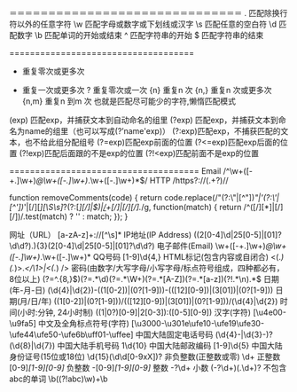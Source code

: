＝＝＝＝＝＝＝＝＝＝＝＝＝＝＝＝＝＝＝＝＝＝＝＝＝＝＝＝＝＝
.	匹配除换行符以外的任意字符
\w	匹配字母或数字或下划线或汉字
\s	匹配任意的空白符
\d	匹配数字
\b	匹配单词的开始或结束
^	匹配字符串的开始
$	匹配字符串的结束

====================================
*	重复零次或更多次
+	重复一次或更多次
?	重复零次或一次
{n}	重复n 次
{n,}	重复n 次或更多次
{n,m}	重复n 到m 次
也就是匹配尽可能少的字符,懒惰匹配模式

(exp) 匹配exp，并捕获文本到自动命名的组里
(?<name>exp) 匹配exp，并捕获文本到命名为name的组里（也可以写成(?’name'exp)）
(?:exp)匹配exp，不捕获匹配的文本，也不给此组分配组号
(?=exp)匹配exp前面的位置
(?<=exp)匹配exp后面的位置
(?!exp)匹配后面跟的不是exp的位置
(?!<exp)匹配前面不是exp的位置

=====================================
Email	/^\w+([-+.]\w+)*@\w+([-.]\w+)*\.\w+([-.]\w+)*$/
HTTP	/https?\:\/\/(.+?)\//

function removeComments(code) {
    return code.replace(/"(?:\\"|[^"])*"|'(?:\\'|[^'])*'|[/][*][\S\s]*?(?:[*][/]|$)|[/](?:\\[/]|[^/])+[/]|[/][/].*/g, function(match) {
        return /^([/][*]|[/][/])/.test(match) ? '' : match;
    });
}


网址（URL）	[a-zA-z]+://[^\s]*
IP地址(IP Address)	((2[0-4]\d|25[0-5]|[01]?\d\d?)\.){3}(2[0-4]\d|25[0-5]|[01]?\d\d?)
电子邮件(Email)	\w+([-+.]\w+)*@\w+([-.]\w+)*\.\w+([-.]\w+)*
QQ号码	[1-9]\d{4,}
HTML标记(包含内容或自闭合)	<(.*)(.*)>.*<\/\1>|<(.*) \/>
密码(由数字/大写字母/小写字母/标点符号组成，四种都必有，8位以上)	(?=^.{8,}$)(?=.*\d)(?=.*\W+)(?=.*[A-Z])(?=.*[a-z])(?!.*\n).*$
日期(年-月-日)	(\d{4}|\d{2})-((1[0-2])|(0?[1-9]))-(([12][0-9])|(3[01])|(0?[1-9]))
日期(月/日/年)	((1[0-2])|(0?[1-9]))/(([12][0-9])|(3[01])|(0?[1-9]))/(\d{4}|\d{2})
时间(小时:分钟, 24小时制)	((1|0?)[0-9]|2[0-3]):([0-5][0-9])
汉字(字符)	[\u4e00-\u9fa5]
中文及全角标点符号(字符)	[\u3000-\u301e\ufe10-\ufe19\ufe30-\ufe44\ufe50-\ufe6b\uff01-\uffee]
中国大陆固定电话号码	(\d{4}-|\d{3}-)?(\d{8}|\d{7})
中国大陆手机号码	1\d{10}
中国大陆邮政编码	[1-9]\d{5}
中国大陆身份证号(15位或18位)	\d{15}(\d\d[0-9xX])?
非负整数(正整数或零)	\d+
正整数	[0-9]*[1-9][0-9]*
负整数	-[0-9]*[1-9][0-9]*
整数	-?\d+
小数	(-?\d+)(\.\d+)?
不包含abc的单词	\b((?!abc)\w)+\b
